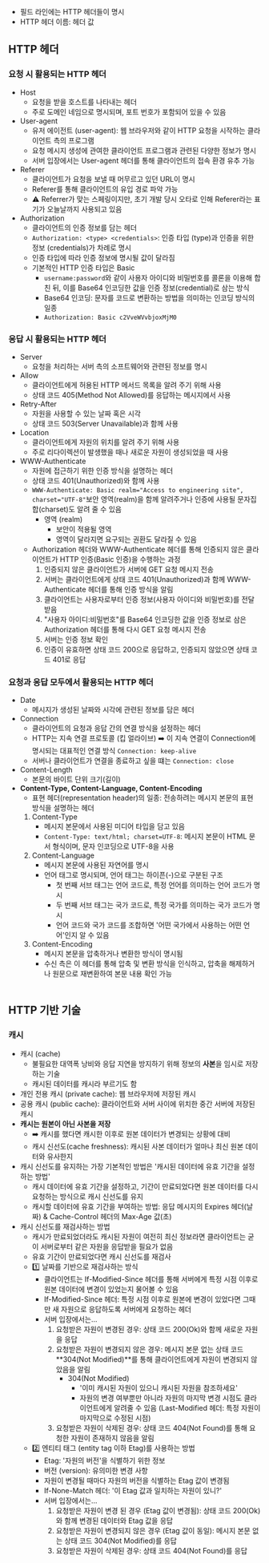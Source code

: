 - 필드 라인에는 HTTP 헤더들이 명시
- HTTP 헤더 이름: 헤더 값
## HTTP 헤더
### 요청 시 활용되는 HTTP 헤더
- Host
  - 요청을 받을 호스트를 나타내는 헤더
  - 주로 도메인 네임으로 명시되며, 포트 번호가 포함되어 있을 수 있음
- User-agent
  - 유저 에이전트 (user-agent): 웹 브라우저와 같이 HTTP 요청을 시작하는 클라이언트 측의 프로그램
  - 요청 메시지 생성에 관여한 클라이언트 프로그램과 관련된 다양한 정보가 명시
  - 서버 입장에서는 User-agent 헤더를 통해 클라이언트의 접속 환경 유추 가능
- Referer
  - 클라이언트가 요청을 보낼 때 머무르고 있던 URL이 명시
  - Referer를 통해 클라이언트의 유입 경로 파악 가능
  - ⚠️ Referrer가 맞는 스페링이지만, 초기 개발 당시 오타로 인해 Referer라는 표기가 오늘날까지 사용되고 있음
- Authorization
  - 클라이언트의 인증 정보를 담는 헤더
  - `Authorization: <type> <credentials>`: 인증 타입 (type)과 인증을 위한 정보 (credentials)가 차례로 명시
  - 인증 타입에 따라 인증 정보에 명시될 값이 달라짐
  - 기본적인 HTTP 인증 타입은 Basic
    - `username:password`와 같이 사용자 아이디와 비밀번호를 콜론을 이용해 합친 뒤, 이를 Base64 인코딩한 값을 인증 정보(credential)로 삼는 방식
    - Base64 인코딩: 문자를 코드로 변환하는 방법을 의미하는 인코딩 방식의 일종
    - `Authorization: Basic c2VveWVvbjoxMjM0`
### 응답 시 활용되는 HTTP 헤더
- Server
  - 요청을 처리하는 서버 측의 소프트웨어와 관련된 정보를 명시
- Allow
  - 클라이언트에게 허용된 HTTP 메서드 목록을 알려 주기 위해 사용
  - 상태 코드 405(Method Not Allowed)를 응답하는 메시지에서 사용
- Retry-After
  - 자원을 사용할 수 있는 날짜 혹은 시각 
  - 상태 코드 503(Server Unavailable)과 함께 사용
- Location
  - 클라이언트에게 자원의 위치를 알려 주기 위해 사용
  - 주로 리다이렉션이 발생했을 때나 새로운 자원이 생성되었을 때 사용
- WWW-Authenticate
  - 자원에 접근하기 위한 인증 방식을 설명하는 헤더
  - 상태 코드 401(Unauthorized)와 함께 사용
  - `WWW-Authenticate: Basic realm="Access to engineering site", charset="UTF-8"`보안 영역(realm)을 함께 알려주거나 인증에 사용될 문자집합(charset)도 알려 줄 수 있음 
    - 영역 (realm)
      - 보안이 적용될 영역
      - 영역이 달라지면 요구되는 권환도 달라질 수 있음
  - Authorization 헤더와 WWW-Authenticate 헤더를 통해 인증되지 않은 클라이언트가 HTTP 인증(Basic 인증)을 수행하는 과정
    1. 인증되지 않은 클라이언트가 서버에 GET 요청 메시지 전송
    2. 서버는 클라이언트에게 상태 코드 401(Unauthorized)과 함께 WWW-Authenticate 헤더를 통해 인증 방식을 알림
    3. 클라이언트는 사용자로부터 인증 정보(사용자 아이디와 비밀번호)를 전달 받음
    4. "사용자 아이디:비밀번호"를 Base64 인코딩한 값을 인증 정보로 삼은 Authorization 헤더를 통해 다시 GET 요청 메시지 전송
    5. 서버는 인증 정보 확인
    6. 인증이 유효하면 상태 코드 200으로 응답하고, 인증되지 않았으면 상태 코드 401로 응답
### 요청과 응답 모두에서 활용되는 HTTP 헤더
- Date
  - 메시지가 생성된 날짜와 시각에 관련된 정보를 담은 헤더
- Connection
  - 클라이언트의 요청과 응답 간의 연결 방식을 설정하는 헤더
  - HTTP는 지속 연결 프로토콜 (킵 얼라이브) ➡️ 이 지속 연결이 Connection에 명시되는 대표적인 연결 방식 `Connection: keep-alive`
  - 서버나 클라이언트가 연결을 종료하고 싶을 떄는 `Connection: close`
- Content-Length
  - 본문의 바이트 단위 크기(길이)
- **Content-Type, Content-Language, Content-Encoding**
  - 표현 헤더(representation header)의 일종: 전송하려는 메시지 본문의 표현 방식을 설명하는 헤더
  1. Content-Type
     - 메시지 본문에서 사용된 미디어 타입을 담고 있음
     - `Content-Type: text/html; charset=UTF-8`: 메시지 본문이 HTML 문서 형식이며, 문자 인코딩으로 UTF-8을 사용
  2. Content-Language
     - 메시지 본문에 사용된 자연어를 명시
     - 언어 태그로 명시되며, 언어 태그는 하이픈(-)으로 구분된 구조
       - 첫 번째 서브 태그는 언어 코드로, 특정 언어를 의미하는 언어 코드가 명시
       - 두 번째 서브 태그는 국가 코드로, 특정 국가를 의미하는 국가 코드가 명시
       - 언어 코드와 국가 코드를 조합하면 '어떤 국가에서 사용하는 어떤 언어'인지 알 수 있음
  3. Content-Encoding
     - 메시지 본문을 압축하거나 변환한 방식이 명시됨
     - 수신 측은 이 헤더를 통해 압축 및 변환 방식을 인식하고, 압축을 해제하거나 원문으로 재변환하여 본문 내용 확인 가능
  <br/>

## HTTP 기반 기술
### 캐시
- 캐시 (cache)
  - 불필요한 대역폭 낭비와 응답 지연을 방지하기 위해 정보의 **사본**을 임시로 저장하는 기술
  - 캐시된 데이터를 캐시라 부르기도 함
- 개인 전용 캐시 (private cache): 웹 브라우저에 저장된 캐시
- 공용 캐시 (public cache): 클라이언트와 서버 사이에 위치한 중간 서버에 저장된 캐시
- **캐시는 원본이 아닌 사본을 저장**
  - ➡️ 캐시를 했다면 캐시한 이후로 원본 데이터가 변경되는 상황에 대비
  - 캐시 신선도(cache freshness): 캐시된 사본 데이터가 얼마나 최신 원본 데이터와 유사한지
- 캐시 신선도를 유지하는 가장 기본적인 방법은 '캐시된 데이터에 유효 기간을 설정하는 방법'
  - 캐시 데이터에 유효 기간을 설정하고, 기간이 만료되었다면 원본 데이터를 다시 요청하는 방식으로 캐시 신선도를 유지
  - 캐시할 데이터에 유효 기간을 부여하는 방법: 응답 메시지의 Expires 헤더(날짜) & Cache-Control 헤더의 Max-Age 값(초)
- 캐시 신선도를 재검사하는 방법
  - 캐시가 만료되었더라도 캐시된 자원이 여전히 최신 정보라면 클라이언트는 굳이 서버로부터 같은 자원을 응답받을 필요가 없음
  - 유효 기간이 만료되었다면 캐시 신선도를 재검사
  - 1️⃣ 날짜를 기반으로 재검사하는 방식
    - 클라이언트는 If-Modified-Since 헤더를 통해 서버에게 특정 시점 이후로 원본 데이터에 변경이 있었는지 물어볼 수 있음
    - If-Modified-Since 헤더: 특정 시점 이후로 원본에 변경이 있었다면 그때만 새 자원으로 응답하도록 서버에게 요청하는 헤더
    - 서버 입장에서는...
      1. 요청받은 자원이 변경된 경우: 상태 코드 200(Ok)와 함께 새로운 자원을 응답
      2. 요청받은 자원이 변경되지 않은 경우: 메시지 본문 없는 상태 코드 **304(Not Modified)**를 통해 클라이언트에게 자원이 변경되지 않았음을 알림
         - 304(Not Modified)
           - '이미 캐시된 자원이 있으니 캐시된 자원을 참조하세요'
           - 자원의 변경 여부뿐만 아니라 자원의 마지막 변경 시점도 클라이언트에게 알려줄 수 있음 (Last-Modified 헤더: 특정 자원이 마지막으로 수정된 시점) 
      3. 요청받은 자원이 삭제된 경우: 상태 코드 404(Not Found)를 통해 요청한 자원이 존재하지 않음을 알림
  - 2️⃣ 엔티티 태그 (entity tag 이하 Etag)를 사용하는 방법
    - Etag: '자원의 버전'을 식별하기 위한 정보
    - 버전 (version): 유의미한 변경 사항
    - 자원이 변경될 때마다 자원의 버전을 식별하는 Etag 값이 변경됨
    - If-None-Match 헤더: '이 Etag 값과 일치하는 자원이 있니?'
    - 서버 입장에서는...
      1. 요청받은 자원이 변경 된 경우 (Etag 값이 변경됨): 상태 코드 200(Ok)와 함께 변경된 데이터와 Etag 값을 응답
      2. 요청받은 자원이 변경되지 않은 경우 (Etag 값이 동일): 메시지 본문 없는 상태 코드 304(Not Modified)를 응답
      3. 요청받은 자원이 삭제된 경우: 상태 코드 404(Not Found)를 응답
